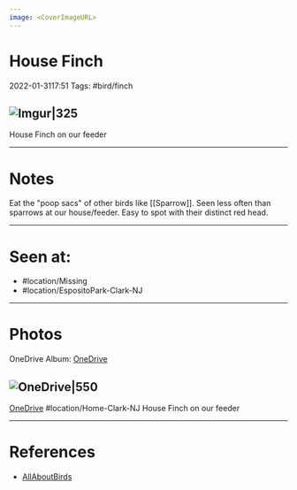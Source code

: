 ```yaml
---
image: <CoverImageURL>
---
```


# House Finch
2022-01-3117:51
Tags: #bird/finch


## ![Imgur|325](https://i.imgur.com/GpX7gzN.png)
House Finch on our feeder

---------------------------------------------------------------
# **Notes**
Eat the "poop sacs" of other birds like [[Sparrow]]. Seen less often than sparrows at our house/feeder. Easy to spot with their distinct red head.

---------------------------------------------------------------
# Seen at:
-   #location/Missing 
-   #location/EspositoPark-Clark-NJ

---------------------------------------------------------------
# **Photos**
OneDrive Album: [OneDrive](https://1drv.ms/u/s!AvaIuMdCo_w-xkXj03q0-7CX3_oR?e=RhY4fl)

## ![OneDrive|550](https://public.sn.files.1drv.com/y4mGF7xhNmSALZh2x8DeBXyNMOc7jQdjCUOKLvkYMwuVFKmSQ8kYAM9GD-qsiK0uQhgaEzGgJNg7V4kh91ndgCbC9HnjmrbTSh5LXpwl1l9NQFeCnZvMbRCtZ_0CWlFNi1dBmpkUubG0A90P_R7JodSTS5XLYb2B0bZJspBB4k2RM-gXP7YNenN7vIjrePcm5iG)
[OneDrive](https://1drv.ms/u/s!AvaIuMdCo_w-x04320PxhpiEP4xq)
#location/Home-Clark-NJ 
House Finch on our feeder

---------------------------------------------------------------
# References
- [AllAboutBirds](https://www.allaboutbirds.org/guide/House_Finch/id)